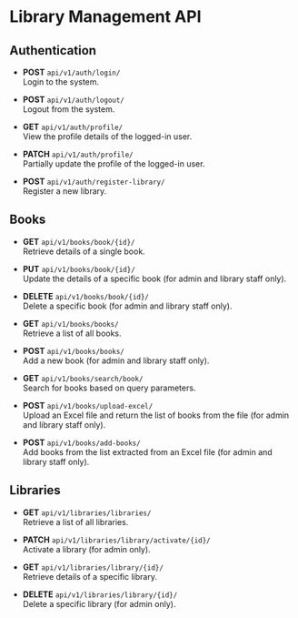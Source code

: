 # Library Management API

## Authentication

- **POST** `api/v1/auth/login/`  
  Login to the system.

- **POST** `api/v1/auth/logout/`  
  Logout from the system.

- **GET** `api/v1/auth/profile/`  
  View the profile details of the logged-in user.

- **PATCH** `api/v1/auth/profile/`  
  Partially update the profile of the logged-in user.

- **POST** `api/v1/auth/register-library/`  
  Register a new library.

## Books

- **GET** `api/v1/books/book/{id}/`  
  Retrieve details of a single book.

- **PUT** `api/v1/books/book/{id}/`  
  Update the details of a specific book (for admin and library staff only).

- **DELETE** `api/v1/books/book/{id}/`  
  Delete a specific book (for admin and library staff only).

- **GET** `api/v1/books/books/`  
  Retrieve a list of all books.

- **POST** `api/v1/books/books/`  
  Add a new book (for admin and library staff only).

- **GET** `api/v1/books/search/book/`  
  Search for books based on query parameters.

- **POST** `api/v1/books/upload-excel/`  
  Upload an Excel file and return the list of books from the file (for admin and library staff only).

- **POST** `api/v1/books/add-books/`  
  Add books from the list extracted from an Excel file (for admin and library staff only).

## Libraries

- **GET** `api/v1/libraries/libraries/`  
  Retrieve a list of all libraries.

- **PATCH** `api/v1/libraries/library/activate/{id}/`  
  Activate a library (for admin only).

- **GET** `api/v1/libraries/library/{id}/`  
  Retrieve details of a specific library.

- **DELETE** `api/v1/libraries/library/{id}/`  
  Delete a specific library (for admin only).
